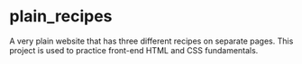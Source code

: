 # plain_recipes
A very plain website that has three different recipes on separate pages. This project is used to practice front-end HTML and CSS fundamentals.
